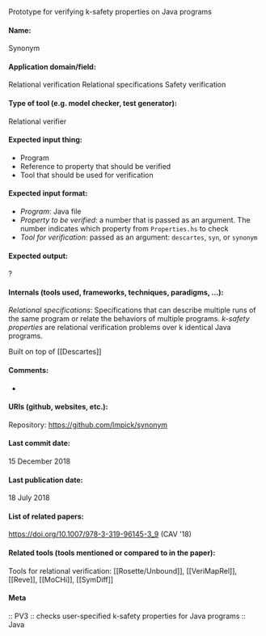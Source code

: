 Prototype for verifying k-safety properties on Java programs

#### Name:
Synonym

#### Application domain/field:
Relational verification
Relational specifications
Safety verification

#### Type of tool (e.g. model checker, test generator):
Relational verifier

#### Expected input thing:
- Program
- Reference to property that should be verified
- Tool that should be used for verification

#### Expected input format:
- *Program*: Java file
- *Property to be verified*: a number that is passed as an argument. The number indicates which property from `Properties.hs` to check
- *Tool for verification*: passed as an argument: `descartes`, `syn`, or `synonym`

#### Expected output:
?

#### Internals (tools used, frameworks, techniques, paradigms, ...):
*Relational specifications*: Specifications that can describe multiple runs of the same program or relate the behaviors of multiple programs.
*k-safety properties* are relational verification problems over k identical Java programs.

Built on top of [[Descartes]]

#### Comments:
-

#### URIs (github, websites, etc.):
Repository: https://github.com/lmpick/synonym

#### Last commit date:
15 December 2018

#### Last publication date:
18 July 2018

#### List of related papers:
https://doi.org/10.1007/978-3-319-96145-3_9 (CAV '18)

#### Related tools (tools mentioned or compared to in the paper):
Tools for relational verification: [[Rosette/Unbound]], [[VeriMapRel]], [[Reve]], [[MoCHi]], [[SymDiff]]

#### Meta
:: PV3 :: checks user-specified k-safety properties for Java programs
:: Java